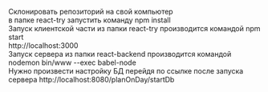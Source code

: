 Склонировать репозиторий на свой компьютер <br>
в папке react-try запустить команду npm install <br>
Запуск клиентской части из папки react-try производится командой npm start<br>
 http://localhost:3000<br>
Запуск сервера из папки react-backend производится командой nodemon bin/www --exec babel-node
<br>
Нужно произвести настройку БД перейдя по ссылке после запуска сервера http://localhost:8080/planOnDay/startDb


